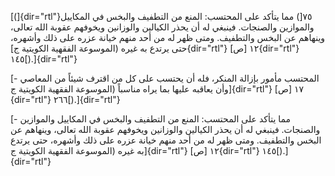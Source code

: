 [(]{dir="rtl"}٧٥[) مما يتأكد على المحتسب: المنع من التطفيف والبخس في
المكاييل والموازين والصنجات. فينبغي له أن يحذر الكيالين والوزانين
ويخوفهم عقوبة الله تعالى، وينهاهم عن البخس والتطفيف. ومتى ظهر له من أحد
منهم خيانة عزره على ذلك وأشهره، حتى يرتدع به غيره (الموسوعة الفقهية
الكويتية ج]{dir="rtl"} ١٢ [ص]{dir="rtl"} ١٤٥[).]{dir="rtl"}

[- المحتسب مأمور بإزالة المنكر، فله أن يحتسب على كل من اقترف شيئاً من
المعاصي وأن يعاقبه عليها بما يراه مناسباً (الموسوعة الفقهية الكويتية
ج]{dir="rtl"} ١٧ [ص]{dir="rtl"} ٢٦٦[).]{dir="rtl"}

[- مما يتأكد على المحتسب: المنع من التطفيف والبخس في المكاييل والموازين
والصنجات. فينبغي له أن يحذر الكيالين والوزانين ويخوفهم عقوبة الله تعالى،
وينهاهم عن البخس والتطفيف. ومتى ظهر له من أحد منهم خيانة عزره على ذلك
وأشهره، حتى يرتدع به غيره (الموسوعة الفقهية الكويتية ج]{dir="rtl"} ١٢
[ص]{dir="rtl"} ١٤٥[).]{dir="rtl"}
